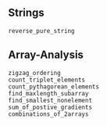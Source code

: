 ## Strings

```@docs
reverse_pure_string
```

## Array-Analysis

```@docs
zigzag_ordering
count_triplet_elements
count_pythagorean_elements
find_maxlength_subarray
find_smallest_nonelement
sum_of_postive_gradients
combinations_of_2arrays
```
